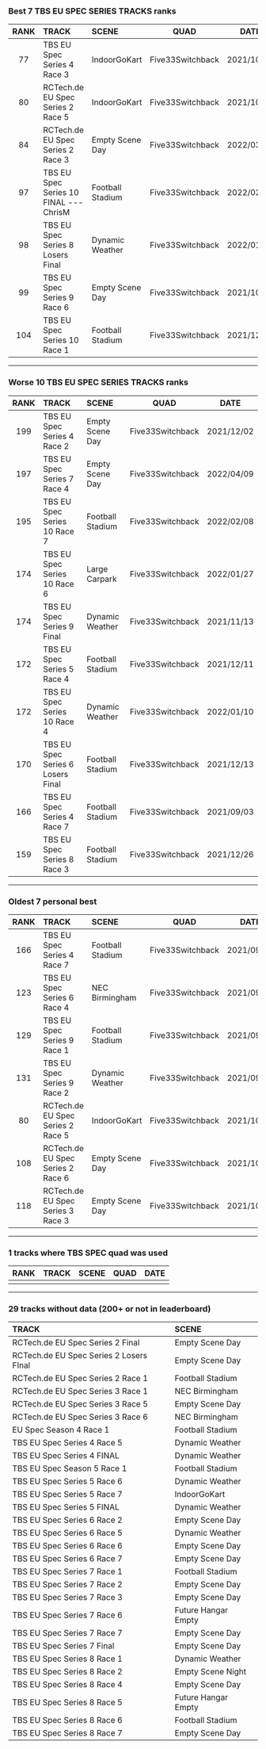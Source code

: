 ### Best 7 TBS EU SPEC SERIES TRACKS ranks
|RANK|TRACK|SCENE|QUAD|DATE|
|:---:|:---|:---|:---:|:---:|
|77|TBS EU Spec Series 4 Race 3|IndoorGoKart|Five33Switchback|2021/10/06|
|80|RCTech.de EU Spec Series 2 Race 5|IndoorGoKart|Five33Switchback|2021/10/03|
|84|RCTech.de EU Spec Series 2 Race 3|Empty Scene Day|Five33Switchback|2022/03/28|
|97|TBS EU Spec Series 10 FINAL --- ChrisM|Football Stadium|Five33Switchback|2022/02/27|
|98|TBS EU Spec Series 8 Losers Final|Dynamic Weather|Five33Switchback|2022/01/04|
|99|TBS EU Spec Series 9 Race 6|Empty Scene Day|Five33Switchback|2021/10/27|
|104|TBS EU Spec Series 10 Race 1|Football Stadium|Five33Switchback|2021/12/13|
---
### Worse 10 TBS EU SPEC SERIES TRACKS ranks
|RANK|TRACK|SCENE|QUAD|DATE|
|:---:|:---|:---|:---:|:---:|
|199|TBS EU Spec Series 4 Race 2|Empty Scene Day|Five33Switchback|2021/12/02|
|197|TBS EU Spec Series 7 Race 4|Empty Scene Day|Five33Switchback|2022/04/09|
|195|TBS EU Spec Series 10 Race 7|Football Stadium|Five33Switchback|2022/02/08|
|174|TBS EU Spec Series 10 Race 6|Large Carpark|Five33Switchback|2022/01/27|
|174|TBS EU Spec Series 9 Final|Dynamic Weather|Five33Switchback|2021/11/13|
|172|TBS EU Spec Series 5 Race 4|Football Stadium|Five33Switchback|2021/12/11|
|172|TBS EU Spec Series 10 Race 4|Dynamic Weather|Five33Switchback|2022/01/10|
|170|TBS EU Spec Series 6 Losers Final|Football Stadium|Five33Switchback|2021/12/13|
|166|TBS EU Spec Series 4 Race 7|Football Stadium|Five33Switchback|2021/09/03|
|159|TBS EU Spec Series 8 Race 3|Football Stadium|Five33Switchback|2021/12/26|
---
### Oldest 7 personal best
|RANK|TRACK|SCENE|QUAD|DATE|
|:---:|:---|:---|:---:|:---:|
|166|TBS EU Spec Series 4 Race 7|Football Stadium|Five33Switchback|2021/09/03|
|123|TBS EU Spec Series 6 Race 4|NEC Birmingham|Five33Switchback|2021/09/03|
|129|TBS EU Spec Series 9 Race 1|Football Stadium|Five33Switchback|2021/09/11|
|131|TBS EU Spec Series 9 Race 2|Dynamic Weather|Five33Switchback|2021/09/18|
|80|RCTech.de EU Spec Series 2 Race 5|IndoorGoKart|Five33Switchback|2021/10/03|
|108|RCTech.de EU Spec Series 2 Race 6|Empty Scene Day|Five33Switchback|2021/10/03|
|118|RCTech.de EU Spec Series 3 Race 3|Empty Scene Day|Five33Switchback|2021/10/03|
---
### 1 tracks where TBS SPEC quad was used
|RANK|TRACK|SCENE|QUAD|DATE|
|:---:|:---|:---|:---:|:---:|
||||||
---
### 29 tracks without data (200+ or not in leaderboard)
|TRACK|SCENE|
|:---|:---|
|RCTech.de EU Spec Series 2 Final|Empty Scene Day|
|RCTech.de EU Spec Series 2 Losers FInal|Empty Scene Day|
|RCTech.de EU Spec Series 2 Race 1|Football Stadium|
|RCTech.de EU Spec Series 3 Race 1|NEC Birmingham|
|RCTech.de EU Spec Series 3 Race 5|Empty Scene Day|
|RCTech.de EU Spec Series 3 Race 6|NEC Birmingham|
|EU Spec Season 4 Race 1|Football Stadium|
|TBS EU Spec Series 4 Race 5|Dynamic Weather|
|TBS EU Spec Series 4 FINAL|Dynamic Weather|
|TBS EU Spec Season 5 Race 1|Football Stadium|
|TBS EU Spec Series 5 Race 6|Dynamic Weather|
|TBS EU Spec Series 5 Race 7|IndoorGoKart|
|TBS EU Spec Series 5 FINAL|Dynamic Weather|
|TBS EU Spec Series 6 Race 2|Empty Scene Day|
|TBS EU Spec Series 6 Race 5|Dynamic Weather|
|TBS EU Spec Series 6 Race 6|Empty Scene Day|
|TBS EU Spec Series 6 Race 7|Empty Scene Day|
|TBS EU Spec Series 7 Race 1|Football Stadium|
|TBS EU Spec Series 7 Race 2|Empty Scene Day|
|TBS EU Spec Series 7 Race 3|Empty Scene Day|
|TBS EU Spec Series 7 Race 6|Future Hangar Empty|
|TBS EU Spec Series 7 Race 7|Empty Scene Day|
|TBS EU Spec Series 7 Final|Empty Scene Day|
|TBS EU Spec Series 8 Race 1|Dynamic Weather|
|TBS EU Spec Series 8 Race 2|Empty Scene Night|
|TBS EU Spec Series 8 Race 4|Empty Scene Day|
|TBS EU Spec Series 8 Race 5|Future Hangar Empty|
|TBS EU Spec Series 8 Race 6|Football Stadium|
|TBS EU Spec Series 8 Race 7|Empty Scene Day|
